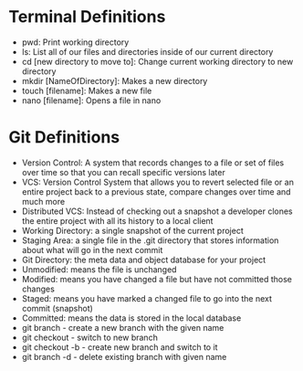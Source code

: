 # Terminal Definitions
- pwd: Print working directory
- ls: List all of our files and directories inside of our current directory
- cd [new directory to move to]: Change current working directory to new directory
- mkdir [NameOfDirectory]: Makes a new directory
- touch [filename]: Makes a new file
- nano [filename]: Opens a file in nano

# Git Definitions
- Version Control: A system that records changes to a file or set of files over time so that you can recall specific versions later
- VCS: Version Control System that allows you to revert selected file or an entire project back to a previous state, compare changes over time and much more
- Distributed VCS: Instead of checking out a snapshot a developer clones the entire project with all its history to a local client
- Working Directory: a single snapshot of the current project
- Staging Area: a single file in the .git directory that stores information about what will go in the next commit
- Git Directory: the meta data and object database for your project 
- Unmodified: means the file is unchanged
- Modified: means you have changed a file but have not committed those changes
- Staged: means you have marked a changed file to go into the next commit (snapshot)
- Committed: means the data is stored in the local database
- git branch <branchname> - create a new branch with the given name
- git checkout <branchname> - switch to new branch
- git checkout -b <branchname> - create new branch and switch to it
- git branch -d <branchname> - delete existing branch with given name
